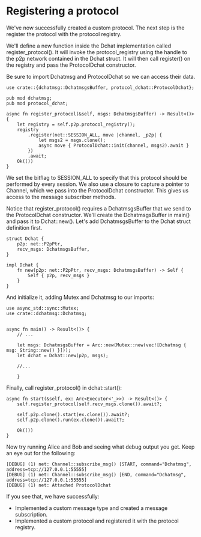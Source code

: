 # Registering a protocol

We've now successfully created a custom protocol. The next step is the
register the protocol with the protocol registry.

We'll define a new function inside the Dchat implementation called
register_protocol(). It will invoke the protocol_registry using the
handle to the p2p network contained in the Dchat struct. It will then
call register() on the registry and pass the ProtocolDchat constructor.

Be sure to import Dchatmsg and ProtocolDchat so we can access their data.

```
use crate::{dchatmsg::DchatmsgsBuffer, protocol_dchat::ProtocolDchat};

pub mod dchatmsg;
pub mod protocol_dchat;

async fn register_protocol(&self, msgs: DchatmsgsBuffer) -> Result<()> {
    let registry = self.p2p.protocol_registry();
    registry
        .register(net::SESSION_ALL, move |channel, _p2p| {
            let msgs2 = msgs.clone();
            async move { ProtocolDchat::init(channel, msgs2).await }
        })
        .await;
    Ok(())
}
```

We set the bitflag to SESSION_ALL to specify that this protocol should
be performed by every session. We also use a closure to capture a pointer
to Channel, which we pass into the ProtocolDchat constructor. This gives
us access to the message subscriber methods.

Notice that register_protocol() requires a DchatmsgsBuffer that we send
to the ProtocolDchat constructor. We'll create the DchatmsgsBuffer in
main() and pass it to Dchat::new(). Let's add DchatmsgsBuffer to the
Dchat struct definition first.

```
struct Dchat {
    p2p: net::P2pPtr,
    recv_msgs: DchatmsgsBuffer,
}

impl Dchat {
    fn new(p2p: net::P2pPtr, recv_msgs: DchatmsgsBuffer) -> Self {
        Self { p2p, recv_msgs }
    }
}
```

And initialize it, adding Mutex and Dchatmsg to our imports:

```
use async_std::sync::Mutex;
use crate::dchatmsg::Dchatmsg;


async fn main() -> Result<()> {
    // ...

    let msgs: DchatmsgsBuffer = Arc::new(Mutex::new(vec![Dchatmsg { msg: String::new() }]));
    let dchat = Dchat::new(p2p, msgs);

    //... 

    }

```

Finally, call register_protocol() in dchat::start():

```
async fn start(&self, ex: Arc<Executor<'_>>) -> Result<()> {
    self.register_protocol(self.recv_msgs.clone()).await?;

    self.p2p.clone().start(ex.clone()).await?;
    self.p2p.clone().run(ex.clone()).await?;

    Ok(())
}
```
Now try running Alice and Bob and seeing what debug output you get. Keep
an eye out for the following:

```
[DEBUG] (1) net: Channel::subscribe_msg() [START, command="Dchatmsg", address=tcp://127.0.0.1:55555]
[DEBUG] (1) net: Channel::subscribe_msg() [END, command="Dchatmsg", address=tcp://127.0.0.1:55555]
[DEBUG] (1) net: Attached ProtocolDchat
```

If you see that, we have successfully:

* Implemented a custom message type and created a message subscription.
* Implemented a custom protocol and registered it with the protocol registry.

